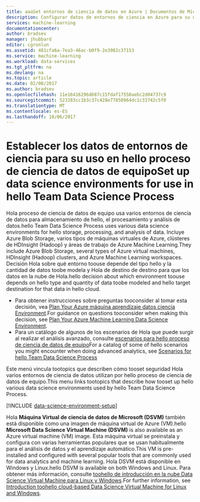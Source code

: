```yaml
---
title: aaaSet entornos de ciencia de datos en Azure | Documentos de Microsoft
description: Configurar datos de entornos de ciencia en Azure para su uso en hello proceso de ciencia de datos de equipo.
services: machine-learning
documentationcenter: 
author: bradsev
manager: jhubbard
editor: cgronlun
ms.assetid: 481cfa6a-7ea3-46ac-b0f9-2e3982c37153
ms.service: machine-learning
ms.workload: data-services
ms.tgt_pltfrm: na
ms.devlang: na
ms.topic: article
ms.date: 02/08/2017
ms.author: bradsev
ms.openlocfilehash: 11e16416296d687c15fdaf17558aebc2d04737c9
ms.sourcegitcommit: 523283cc1b3c37c428e77850964dc1c33742c5f0
ms.translationtype: MT
ms.contentlocale: es-ES
ms.lasthandoff: 10/06/2017
---
```

# <a name="set-up-data-science-environments-for-use-in-hello-team-data-science-process"></a><span data-ttu-id="c93a7-103">Establecer los datos de entornos de ciencia para su uso en hello proceso de ciencia de datos de equipo</span><span class="sxs-lookup"><span data-stu-id="c93a7-103">Set up data science environments for use in hello Team Data Science Process</span></span>
<span data-ttu-id="c93a7-104">Hola proceso de ciencia de datos de equipo usa varios entornos de ciencia de datos para almacenamiento de hello, el procesamiento y análisis de datos.</span><span class="sxs-lookup"><span data-stu-id="c93a7-104">hello Team Data Science Process uses various data science environments for hello storage, processing, and analysis of data.</span></span> <span data-ttu-id="c93a7-105">Incluye Azure Blob Storage, varios tipos de máquinas virtuales de Azure, clústeres de HDInsight (Hadoop) y áreas de trabajo de Azure Machine Learning.</span><span class="sxs-lookup"><span data-stu-id="c93a7-105">They include Azure Blob Storage, several types of Azure virtual machines, HDInsight (Hadoop) clusters, and Azure Machine Learning workspaces.</span></span> <span data-ttu-id="c93a7-106">Decisión Hola sobre qué entorno toouse depende del tipo hello y la cantidad de datos toobe modela y Hola de destino de destino para que los datos en la nube de Hola.</span><span class="sxs-lookup"><span data-stu-id="c93a7-106">hello decision about which environment toouse depends on hello type and quantity of data toobe modeled and hello target destination for that data in hello cloud.</span></span> 

* <span data-ttu-id="c93a7-107">Para obtener instrucciones sobre preguntas tooconsider al tomar esta decisión, vea [Plan Your Azure máquina aprendizaje datos ciencia Environment](machine-learning-data-science-plan-your-environment.md).</span><span class="sxs-lookup"><span data-stu-id="c93a7-107">For guidance on questions tooconsider when making this decision, see [Plan Your Azure Machine Learning Data Science Environment](machine-learning-data-science-plan-your-environment.md).</span></span> 
* <span data-ttu-id="c93a7-108">Para un catálogo de algunos de los escenarios de Hola que puede surgir al realizar el análisis avanzado, consulte [escenarios para hello proceso de ciencia de datos de equipo](machine-learning-data-science-plan-sample-scenarios.md)</span><span class="sxs-lookup"><span data-stu-id="c93a7-108">For a catalog of some of hello scenarios you might encounter when doing advanced analytics, see [Scenarios for hello Team Data Science Process](machine-learning-data-science-plan-sample-scenarios.md)</span></span>

<span data-ttu-id="c93a7-109">Este menú vincula tootopics que describen cómo tooset seguridad Hola varios entornos de ciencia de datos utilizan por hello proceso de ciencia de datos de equipo.</span><span class="sxs-lookup"><span data-stu-id="c93a7-109">This menu links tootopics that describe how tooset up hello various data science environments used by hello Team Data Science Process.</span></span>

[!INCLUDE [data-science-environment-setup](../../includes/cap-setup-environments.md)]

<span data-ttu-id="c93a7-110">Hola **Máquina Virtual de ciencia de datos de Microsoft (DSVM)** también está disponible como una imagen de máquina virtual de Azure (VM).</span><span class="sxs-lookup"><span data-stu-id="c93a7-110">hello **Microsoft Data Science Virtual Machine (DSVM)** is also available as an Azure virtual machine (VM) image.</span></span> <span data-ttu-id="c93a7-111">Esta máquina virtual se preinstala y configura con varias herramientas populares que se usan habitualmente para el análisis de datos y el aprendizaje automático.</span><span class="sxs-lookup"><span data-stu-id="c93a7-111">This VM is pre-installed and configured with several popular tools that are commonly used for data analytics and machine learning.</span></span> <span data-ttu-id="c93a7-112">Hola DSVM está disponible en Windows y Linux.</span><span class="sxs-lookup"><span data-stu-id="c93a7-112">hello DSVM is available on both Windows and Linux.</span></span> <span data-ttu-id="c93a7-113">Para obtener más información, consulte [toohello de introducción en la nube Data Science Virtual Machine para Linux y Windows](machine-learning-data-science-virtual-machine-overview.md).</span><span class="sxs-lookup"><span data-stu-id="c93a7-113">For further information, see [Introduction toohello cloud-based Data Science Virtual Machine for Linux and Windows](machine-learning-data-science-virtual-machine-overview.md).</span></span>

